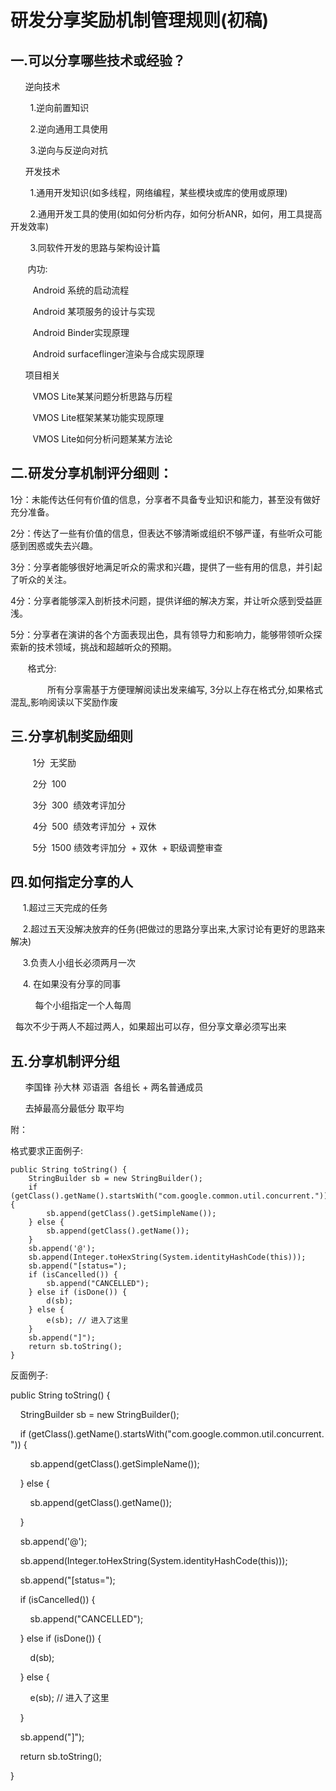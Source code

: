 # 研发分享奖励机制管理规则(初稿)

## 一.可以分享哪些技术或经验？

      逆向技术

        1.逆向前置知识

        2.逆向通用工具使用

        3.逆向与反逆向对抗

      开发技术

        1.通用开发知识(如多线程，网络编程，某些模块或库的使用或原理)

        2.通用开发工具的使用(如如何分析内存，如何分析ANR，如何，用工具提高开发效率)

        3.同软件开发的思路与架构设计篇

       内功:

         Android 系统的启动流程

         Android 某项服务的设计与实现

         Android Binder实现原理 

         Android surfaceflinger渲染与合成实现原理    

      项目相关

         VMOS Lite某某问题分析思路与历程

         VMOS Lite框架某某功能实现原理

         VMOS Lite如何分析问题某某方法论

## 二.研发分享机制评分细则：

1分：未能传达任何有价值的信息，分享者不具备专业知识和能力，甚至没有做好充分准备。

2分：传达了一些有价值的信息，但表达不够清晰或组织不够严谨，有些听众可能感到困惑或失去兴趣。

3分：分享者能够很好地满足听众的需求和兴趣，提供了一些有用的信息，并引起了听众的关注。

4分：分享者能够深入剖析技术问题，提供详细的解决方案，并让听众感到受益匪浅。

5分：分享者在演讲的各个方面表现出色，具有领导力和影响力，能够带领听众探索新的技术领域，挑战和超越听众的预期。

       格式分:

               所有分享需基于方便理解阅读出发来编写, 3分以上存在格式分,如果格式混乱,影响阅读以下奖励作废

## 三.分享机制奖励细则

         1分  无奖励

         2分  100  

         3分  300  绩效考评加分

         4分  500  绩效考评加分  + 双休 

         5分  1500 绩效考评加分  + 双休  + 职级调整审查

## 四.如何指定分享的人

     1.超过三天完成的任务

     2.超过五天没解决放弃的任务(把做过的思路分享出来,大家讨论有更好的思路来解决)

     3.负责人小组长必须两月一次

     4. 在如果没有分享的同事

          每个小组指定一个人每周

  每次不少于两人不超过两人，如果超出可以存，但分享文章必须写出来

## 五.分享机制评分组

      李国锋 孙大林 邓语涵  各组长 + 两名普通成员

      去掉最高分最低分 取平均

附：

格式要求正面例子:

    public String toString() {
        StringBuilder sb = new StringBuilder();
        if (getClass().getName().startsWith("com.google.common.util.concurrent.")) {
            sb.append(getClass().getSimpleName());
        } else {
            sb.append(getClass().getName());
        }
        sb.append('@');
        sb.append(Integer.toHexString(System.identityHashCode(this)));
        sb.append("[status=");
        if (isCancelled()) {
            sb.append("CANCELLED");
        } else if (isDone()) {
            d(sb);
        } else {
            e(sb); // 进入了这里
        }
        sb.append("]");
        return sb.toString();
    }

反面例子:

public String toString() {

    StringBuilder sb = new StringBuilder();

    if (getClass().getName().startsWith("com.google.common.util.concurrent.")) {

        sb.append(getClass().getSimpleName());

    } else {

        sb.append(getClass().getName());

    }

    sb.append('@');

    sb.append(Integer.toHexString(System.identityHashCode(this)));

    sb.append("\[status=");

    if (isCancelled()) {

        sb.append("CANCELLED");

    } else if (isDone()) {

        d(sb);

    } else {

        e(sb); // 进入了这里

    }

    sb.append("\]");

    return sb.toString();

}